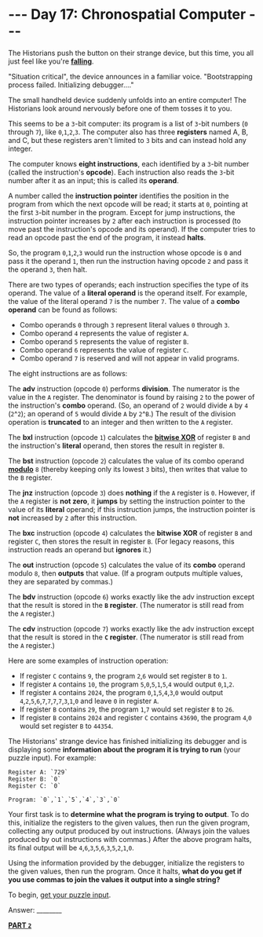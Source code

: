 # --- Day 17: Chronospatial Computer ---

The Historians push the button on their strange device, but this time, you all just feel like you're [**falling**](https://adventofcode.com/`2018`/day/`6`).

"Situation critical", the device announces in a familiar voice. "Bootstrapping process failed. Initializing debugger...."

The small handheld device suddenly unfolds into an entire computer! The Historians look around nervously before one of them tosses it to you.

This seems to be a `3`-bit computer: its program is a list of `3`-bit numbers (`0` through `7`), like `0`,`1`,`2`,`3`. The computer also has three **registers** named A, B, and C, but these registers aren't limited to `3` bits and can instead hold any integer.

The computer knows **eight instructions**, each identified by a `3`-bit number (called the instruction's **opcode**). Each instruction also reads the `3`-bit number after it as an input; this is called its **operand**.

A number called the **instruction pointer** identifies the position in the program from which the next opcode will be read; it starts at `0`, pointing at the first `3`-bit number in the program. Except for jump instructions, the instruction pointer increases by `2` after each instruction is processed (to move past the instruction's opcode and its operand). If the computer tries to read an opcode past the end of the program, it instead **halts**.

So, the program `0`,`1`,`2`,`3` would run the instruction whose opcode is `0` and pass it the operand `1`, then run the instruction having opcode `2` and pass it the operand `3`, then halt.

There are two types of operands; each instruction specifies the type of its operand. The value of a **literal operand** is the operand itself. For example, the value of the literal operand `7` is the number `7`. The value of a **combo operand** can be found as follows:

- Combo operands `0` through `3` represent literal values `0` through `3`.
- Combo operand `4` represents the value of register `A`.
- Combo operand `5` represents the value of register `B`.
- Combo operand `6` represents the value of register `C`.
- Combo operand `7` is reserved and will not appear in valid programs.

The eight instructions are as follows:

The **adv** instruction (opcode `0`) performs **division**. The numerator is the value in the `A` register. The denominator is found by raising `2` to the power of the instruction's **combo** operand. (So, an operand of `2` would divide `A` by `4` (`2`^`2`); an operand of `5` would divide `A` by `2`^`B`.) The result of the division operation is **truncated** to an integer and then written to the `A` register.

The **bxl** instruction (opcode `1`) calculates the [**bitwise XOR**](https://en.wikipedia.org/wiki/Bitwise_operation#XOR) of register `B` and the instruction's **literal** operand, then stores the result in register `B`.

The **bst** instruction (opcode `2`) calculates the value of its combo operand [**modulo**](https://en.wikipedia.org/wiki/Modulo) `8` (thereby keeping only its lowest `3` bits), then writes that value to the `B` register.

The **jnz** instruction (opcode `3`) does **nothing** if the `A` register is `0`. However, if the `A` register is **not zero**, it **jumps** by setting the instruction pointer to the value of its **literal** operand; if this instruction jumps, the instruction pointer is **not** increased by `2` after this instruction.

The **bxc** instruction (opcode `4`) calculates the **bitwise XOR** of register `B` and register `C`, then stores the result in register `B`. (For legacy reasons, this instruction reads an operand but **ignores** it.)

The **out** instruction (opcode `5`) calculates the value of its **combo** operand modulo `8`, then **outputs** that value. (If a program outputs multiple values, they are separated by commas.)

The **bdv** instruction (opcode `6`) works exactly like the adv instruction except that the result is stored in the **`B` register**. (The numerator is still read from the `A` register.)

The **cdv** instruction (opcode `7`) works exactly like the adv instruction except that the result is stored in the **`C` register**. (The numerator is still read from the `A` register.)

Here are some examples of instruction operation:

- If register `C` contains `9`, the program `2`,`6` would set register `B` to `1`.
- If register `A` contains `10`, the program `5`,`0`,`5`,`1`,`5`,`4` would output `0`,`1`,`2`.
- If register `A` contains `2024`, the program `0`,`1`,`5`,`4`,`3`,`0` would output `4`,`2`,`5`,`6`,`7`,`7`,`7`,`7`,`3`,`1`,`0` and leave `0` in register `A`.
- If register `B` contains `29`, the program `1`,`7` would set register `B` to `26`.
- If register `B` contains `2024` and register `C` contains `43690`, the program `4`,`0` would set register `B` to `44354`.

The Historians' strange device has finished initializing its debugger and is displaying some **information about the program it is trying to run** (your puzzle input). For example:


```
Register A: `729`
Register B: `0`
Register C: `0`

Program: `0`,`1`,`5`,`4`,`3`,`0`
```


Your first task is to **determine what the program is trying to output**. To do this, initialize the registers to the given values, then run the given program, collecting any output produced by out instructions. (Always join the values produced by out instructions with commas.) After the above program halts, its final output will be `4`,`6`,`3`,`5`,`6`,`3`,`5`,`2`,`1`,`0`.

Using the information provided by the debugger, initialize the registers to the given values, then run the program. Once it halts, **what do you get if you use commas to join the values it output into a single string?**

To begin, [get your puzzle input](./challenge_`1`.txt).

Answer: ________

[**PART `2`**](./challenge_`2`.md)
